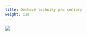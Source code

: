 ```yaml
---
title: Dechové techniky pro seniory
weight: 118
---
```

![](/images/uploads/dechove_techniky_pro_zdravi_sen_2019.jpg)
